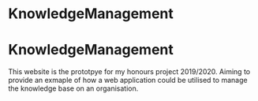 # KnowledgeManagement
# KnowledgeManagement
 This website is the prototpye for my honours project 2019/2020.
 Aiming to provide an exmaple of how a web application could be utilised to manage the knowledge base on an organisation. 
